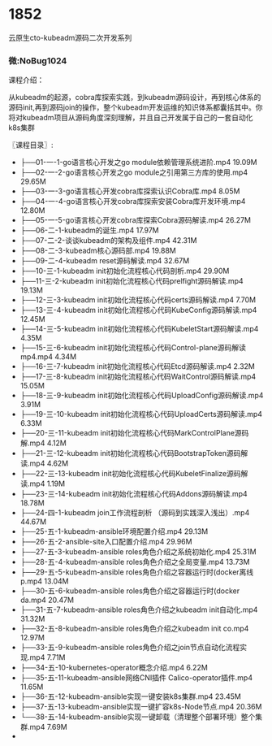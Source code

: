# 1852
云原生cto-kubeadm源码二次开发系列
### 微:NoBug1024 


课程介绍：

从kubeadm的起源，cobra库探索实践，到kubeadm源码设计，再到核心体系的源码init,再到源码join的操作，整个kubeadm开发运维的知识体系都囊括其中。你将对kubeadm项目从源码角度深刻理解，并且自己开发属于自己的一套自动化k8s集群

〖课程目录〗:

- ├──01-一-1-go语言核心开发之go module依赖管理系统进阶.mp4  19.09M
- ├──02-一-2-go语言核心开发之go module之引用第三方库的使用.mp4  29.65M
- ├──03-一-3-go语言核心开发cobra库探索认识Cobra库.mp4  8.05M
- ├──04-一-4-go语言核心开发cobra库探索安装Cobra库开发环境.mp4  12.80M
- ├──05-一-5-go语言核心开发cobra库探索Cobra源码解读.mp4  26.27M
- ├──06-二-1-kubeadm的诞生.mp4  17.97M
- ├──07-二-2-谈谈kubeadm的架构及组件.mp4  42.31M
- ├──08-二-3-kubeadm核心源码部.mp4  19.88M
- ├──09-二-4-kubeadm reset源码解读.mp4  32.67M
- ├──10-三-1-kubeadm init初始化流程核心代码剖析.mp4  29.90M
- ├──11-三-2-kubeadm init初始化流程核心代码prelfight源码解读.mp4  19.13M
- ├──12-三-3-kubeadm init初始化流程核心代码certs源码解读.mp4  7.70M
- ├──13-三-4-kubeadm init初始化流程核心代码KubeConfig源码解读.mp4  12.45M
- ├──14-三-5-kubeadm init初始化流程核心代码KubeletStart源码解读.mp4  4.35M
- ├──15-三-6-kubeadm init初始化流程核心代码Control-plane源码解读mp4.mp4  4.34M
- ├──16-三-7-kubeadm init初始化流程核心代码Etcd源码解读.mp4  2.32M
- ├──17-三-8-kubeadm init初始化流程核心代码WaitControl源码解读.mp4  15.05M
- ├──18-三-9-kubeadm init初始化流程核心代码UploadConfig源码解读.mp4  3.91M
- ├──19-三-10-kubeadm init初始化流程核心代码UploadCerts源码解读.mp4  6.33M
- ├──20-三-11-kubeadm init初始化流程核心代码MarkControlPlane源码解.mp4  4.12M
- ├──21-三-12-kubeadm init初始化流程核心代码BootstrapToken源码解读.mp4  4.62M
- ├──22-三-13-kubeadm init初始化流程核心代码KubeletFinalize源码解读.mp4  1.19M
- ├──23-三-14-kubeadm init初始化流程核心代码Addons源码解读.mp4  18.78M
- ├──24-四-1-kubeadm join工作流程剖析 （源码到实践深入浅出）.mp4  44.67M
- ├──25-五-1-kubeadm-ansible环境配置介绍.mp4  29.13M
- ├──26-五-2-ansible-site入口配置介绍.mp4  29.96M
- ├──27-五-3-kubeadm-ansible roles角色介绍之系统初始化.mp4  25.31M
- ├──28-五-4-kubeadm-ansible roles角色介绍之全局变量.mp4  13.73M
- ├──29-五-5-kubeadm-ansible roles角色介绍之容器运行时(docker离线p.mp4  13.04M
- ├──30-五-6-kubeadm-ansible roles角色介绍之容器运行时(docker da.mp4  20.47M
- ├──31-五-7-kubeadm-ansible roles角色介绍之kubeadm init自动化.mp4  31.32M
- ├──32-五-8-kubeadm-ansible roles角色介绍之kubeadm init co.mp4  12.97M
- ├──33-五-9-kubeadm-ansible roles角色介绍之join节点自动化流程实现.mp4  7.71M
- ├──34-五-10-kubernetes-operator概念介绍.mp4  6.22M
- ├──35-五-11-kubeadm-ansible网络CNI插件 Calico-operator插件.mp4  11.65M
- ├──36-五-12-kubeadm-ansible实现一键安装k8s集群.mp4  23.45M
- ├──37-五-13-kubeadm-ansible实现一键扩容k8s-Node节点.mp4  20.36M
- └──38-五-14-kubeadm-ansible实现一键卸载（清理整个部署环境）整个集群.mp4  7.69M
- 
